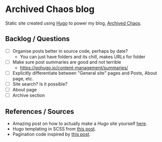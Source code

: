 # Archived Chaos blog

Static site created using [Hugo](https://gohugo.io/) to power my blog, [Archived Chaos](https://archivedchaos.com).

## Backlog / Questions
  * [ ] Organise posts better in source code, perhaps by date?
    - You can just have folders and its chill, makes URLs for folder
  * [ ] Make sure post summaries are good and not terrible
    - https://gohugo.io/content-management/summaries/
  * [ ] Explicitly differentiate between "General site" pages and Posts, About page, etc.
  * [ ] Site search? Is it possible?
  * [ ] About page
  * [ ] Archive section

## References / Sources
  * Amazing post on how to actually make a Hugo site yourself [here](https://zwbetz.com/make-a-hugo-blog-from-scratch/#create-the-site).
  * Hugo templating in SCSS from [this post](https://zwbetz.com/use-hugo-templating-in-your-external-css/).
  * Pagination code inspired by [this post](https://glennmccomb.com/articles/how-to-build-custom-hugo-pagination/).

